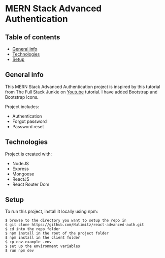 # MERN Stack Advanced Authentication

## Table of contents

- [General info](#general-info)
- [Technologies](#technologies)
- [Setup](#setup)

## General info

This MERN Stack Advanced Authentication project is inspired by this tutorial from The Full Stack Junkie on [Youtube](https://www.youtube.com/watch?v=YocRq-KesCM) tutorial. I have added Bootstrap and Bootstrap Icons.

Project includes:

- Authentication
- Forgot password
- Password reset

## Technologies

Project is created with:

- NodeJS
- Express
- Mongoose
- ReactJS
- React Router Dom

## Setup

To run this project, install it locally using npm:

```
$ browse to the directory you want to setup the repo in
$ git clone https://github.com/Nulimitz/react-advanced-auth.git
$ cd into the repo folder
$ npm install in the root of the project folder
$ npm install in the client folder
$ cp env.example .env
$ set up the environment variables
$ run npm dev
```

